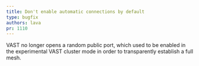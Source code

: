 ```yaml
---
title: Don't enable automatic connections by default
type: bugfix
authors: lava
pr: 1110
---
```


VAST no longer opens a random public port, which used to be enabled in the
experimental VAST cluster mode in order to transparently establish a full mesh.
